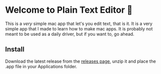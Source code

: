 # Welcome to Plain Text Editor 👋

This is a _very_ simple mac app that let's you edit text, that is it. It is a very simple app that I made to learn how to make mac apps. It is probably not meant to be used as a daily driver, but if you want to, go ahead.

## Install

Download the latest release from the [releases page](https://github.com/Kayetic/Plain-Text-Editor/releases), unzip it and place the .app file in your Applications folder.
